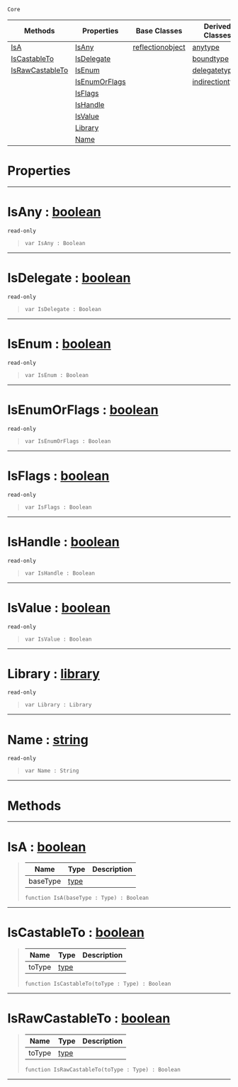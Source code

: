  `Core`

|Methods|Properties|Base Classes|Derived Classes|
|---|---|---|---|
|[ IsA](https://github.com/ZilchEngine/ZilchDocs/blob/master/code_reference/nada_base_types/type.markdown#isa-zilch-engine-document)|[ IsAny](https://github.com/ZilchEngine/ZilchDocs/blob/master/code_reference/nada_base_types/type.markdown#isany-zilch-engine-docume)|[reflectionobject](https://github.com/ZilchEngine/ZilchDocs/blob/master/code_reference/nada_base_types/reflectionobject.markdown)|[anytype](https://github.com/ZilchEngine/ZilchDocs/blob/master/code_reference/nada_base_types/anytype.markdown)|
|[ IsCastableTo](https://github.com/ZilchEngine/ZilchDocs/blob/master/code_reference/nada_base_types/type.markdown#iscastableto-zilch-engine)|[ IsDelegate](https://github.com/ZilchEngine/ZilchDocs/blob/master/code_reference/nada_base_types/type.markdown#isdelegate-zilch-engine-d)| |[boundtype](https://github.com/ZilchEngine/ZilchDocs/blob/master/code_reference/nada_base_types/boundtype.markdown)|
|[ IsRawCastableTo](https://github.com/ZilchEngine/ZilchDocs/blob/master/code_reference/nada_base_types/type.markdown#israwcastableto-zilch-eng)|[ IsEnum](https://github.com/ZilchEngine/ZilchDocs/blob/master/code_reference/nada_base_types/type.markdown#isenum-zilch-engine-docum)| |[delegatetype](https://github.com/ZilchEngine/ZilchDocs/blob/master/code_reference/nada_base_types/delegatetype.markdown)|
| |[ IsEnumOrFlags](https://github.com/ZilchEngine/ZilchDocs/blob/master/code_reference/nada_base_types/type.markdown#isenumorflags-zilch-engin)| |[indirectiontype](https://github.com/ZilchEngine/ZilchDocs/blob/master/code_reference/nada_base_types/indirectiontype.markdown)|
| |[ IsFlags](https://github.com/ZilchEngine/ZilchDocs/blob/master/code_reference/nada_base_types/type.markdown#isflags-zilch-engine-docu)| | |
| |[ IsHandle](https://github.com/ZilchEngine/ZilchDocs/blob/master/code_reference/nada_base_types/type.markdown#ishandle-zilch-engine-doc)| | |
| |[ IsValue](https://github.com/ZilchEngine/ZilchDocs/blob/master/code_reference/nada_base_types/type.markdown#isvalue-zilch-engine-docu)| | |
| |[ Library](https://github.com/ZilchEngine/ZilchDocs/blob/master/code_reference/nada_base_types/type.markdown#library-zilch-engine-docu)| | |
| |[ Name](https://github.com/ZilchEngine/ZilchDocs/blob/master/code_reference/nada_base_types/type.markdown#name-zilch-engine-documen)| | |


 #  Properties


---  
 #  IsAny : [boolean](https://github.com/ZilchEngine/ZilchDocs/blob/master/code_reference/nada_base_types/boolean.markdown)

 `read-only`

> 
> ``` lang=cpp, name=Nada
> var IsAny : Boolean


---  
 #  IsDelegate : [boolean](https://github.com/ZilchEngine/ZilchDocs/blob/master/code_reference/nada_base_types/boolean.markdown)

 `read-only`

> 
> ``` lang=cpp, name=Nada
> var IsDelegate : Boolean


---  
 #  IsEnum : [boolean](https://github.com/ZilchEngine/ZilchDocs/blob/master/code_reference/nada_base_types/boolean.markdown)

 `read-only`

> 
> ``` lang=cpp, name=Nada
> var IsEnum : Boolean


---  
 #  IsEnumOrFlags : [boolean](https://github.com/ZilchEngine/ZilchDocs/blob/master/code_reference/nada_base_types/boolean.markdown)

 `read-only`

> 
> ``` lang=cpp, name=Nada
> var IsEnumOrFlags : Boolean


---  
 #  IsFlags : [boolean](https://github.com/ZilchEngine/ZilchDocs/blob/master/code_reference/nada_base_types/boolean.markdown)

 `read-only`

> 
> ``` lang=cpp, name=Nada
> var IsFlags : Boolean


---  
 #  IsHandle : [boolean](https://github.com/ZilchEngine/ZilchDocs/blob/master/code_reference/nada_base_types/boolean.markdown)

 `read-only`

> 
> ``` lang=cpp, name=Nada
> var IsHandle : Boolean


---  
 #  IsValue : [boolean](https://github.com/ZilchEngine/ZilchDocs/blob/master/code_reference/nada_base_types/boolean.markdown)

 `read-only`

> 
> ``` lang=cpp, name=Nada
> var IsValue : Boolean


---  
 #  Library : [library](https://github.com/ZilchEngine/ZilchDocs/blob/master/code_reference/nada_base_types/library.markdown)

 `read-only`

> 
> ``` lang=cpp, name=Nada
> var Library : Library


---  
 #  Name : [string](https://github.com/ZilchEngine/ZilchDocs/blob/master/code_reference/nada_base_types/string.markdown)

 `read-only`

> 
> ``` lang=cpp, name=Nada
> var Name : String


---  
 #  Methods


---  
 #  IsA : [boolean](https://github.com/ZilchEngine/ZilchDocs/blob/master/code_reference/nada_base_types/boolean.markdown)

> 
> |Name|Type|Description|
> |---|---|---|
> |baseType|[type](https://github.com/ZilchEngine/ZilchDocs/blob/master/code_reference/nada_base_types/type.markdown)| |
> ``` lang=cpp, name=Nada
> function IsA(baseType : Type) : Boolean
> ``` 


---  
 #  IsCastableTo : [boolean](https://github.com/ZilchEngine/ZilchDocs/blob/master/code_reference/nada_base_types/boolean.markdown)

> 
> |Name|Type|Description|
> |---|---|---|
> |toType|[type](https://github.com/ZilchEngine/ZilchDocs/blob/master/code_reference/nada_base_types/type.markdown)| |
> ``` lang=cpp, name=Nada
> function IsCastableTo(toType : Type) : Boolean
> ``` 


---  
 #  IsRawCastableTo : [boolean](https://github.com/ZilchEngine/ZilchDocs/blob/master/code_reference/nada_base_types/boolean.markdown)

> 
> |Name|Type|Description|
> |---|---|---|
> |toType|[type](https://github.com/ZilchEngine/ZilchDocs/blob/master/code_reference/nada_base_types/type.markdown)| |
> ``` lang=cpp, name=Nada
> function IsRawCastableTo(toType : Type) : Boolean
> ``` 


---  
 

 